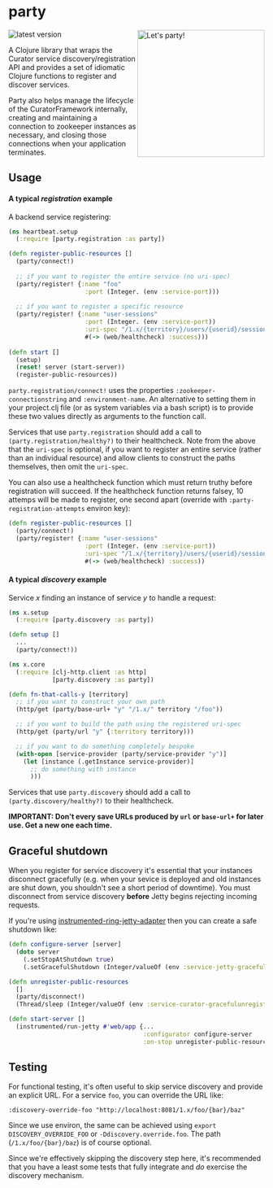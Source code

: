 # party

<img src="https://upload.wikimedia.org/wikipedia/commons/c/c3/Party_icon.svg" alt="Let's party!" title="Let's party!" align="right" width="250"/>

![latest version](http://clojars.brislabs.com/party/latest-version.svg)

A Clojure library that wraps the Curator service discovery/registration API and provides a set of idiomatic Clojure functions to register and discover services. 

Party also helps manage the lifecycle of the CuratorFramework internally, creating and maintaining a connection to zookeeper instances as necessary, and closing those connections when your application terminates.

## Usage

#### A typical _registration_ example

A backend service registering:

```clj
(ns heartbeat.setup
  (:require [party.registration :as party])

(defn register-public-resources []
  (party/connect!)
  
  ;; if you want to register the entire service (no uri-spec)
  (party/register! {:name "foo"
                     :port (Integer. (env :service-port)))
                     
  ;; if you want to register a specific resource
  (party/register! {:name "user-sessions"
                     :port (Integer. (env :service-port))
                     :uri-spec "/1.x/{territory}/users/{userid}/sessions/{devicetype}/{app}"}
                     #(-> (web/healthcheck) :success)))
                     
(defn start []
  (setup)
  (reset! server (start-server))
  (register-public-resources))
```

`party.registration/connect!` uses the properties `:zookeeper-connectionstring` and `:environment-name`. An alternative to setting them in your project.clj file (or as system variables via a bash script) is to provide these two values directly as arguments to the function call.

Services that use `party.registration` should add a call to `(party.registration/healthy?)` to their healthcheck. Note from the above that the `uri-spec` is optional, if you want to register an entire service (rather than an individual resource) and allow clients to construct the paths themselves, then omit the `uri-spec`.

You can also use a healthcheck function which must return truthy before registration will succeed. If the healthcheck function returns falsey, 10 attemps will be made to register, one second apart (override with `:party-registration-attempts` environ key):

```clj
(defn register-public-resources []
  (party/connect!)
  (party/register! {:name "user-sessions"
                     :port (Integer. (env :service-port))
                     :uri-spec "/1.x/{territory}/users/{userid}/sessions/{devicetype}/{app}"}
                     #(-> (web/healthcheck) :success))
```

#### A typical _discovery_ example

Service _x_ finding an instance of service _y_ to handle a request:

```clj
(ns x.setup
  (:require [party.discovery :as party])

(defn setup []
  ...
  (party/connect!))
```

```clj
(ns x.core
  (:require [clj-http.client :as http]
            [party.discovery :as party])

(defn fn-that-calls-y [territory]
  ;; if you want to construct your own path
  (http/get (party/base-url+ "y" "/1.x/" territory "/foo"))

  ;; if you want to build the path using the registered uri-spec
  (http/get (party/url "y" {:territory territory)))

  ;; if you want to do something completely bespoke
  (with-open [service-provider (party/service-provider "y")]
    (let [instance (.getInstance service-provider)]
      ;; do something with instance
      )))

```

Services that use `party.discovery` should add a call to `(party.discovery/healthy?)` to their healthcheck.

**IMPORTANT: Don't every save URLs produced by `url` or `base-url+` for later use. Get a new one each time.**

## Graceful shutdown

When you register for service discovery it's essential that your instances disconnect gracefully (e.g. when your sevice is deployed and old instances are shut down, you shouldn't see a short period of downtime). You must disconnect from service discovery **before** Jetty begins rejecting incoming requests.

If you're using [instrumented-ring-jetty-adapter](https://github.com/mixradio/instrumented-ring-jetty-adapter) then you can create a safe shutdown like:

```clj
(defn configure-server [server]
  (doto server
    (.setStopAtShutdown true)
    (.setGracefulShutdown (Integer/valueOf (env :service-jetty-gracefulshutdown-millis)))))

(defn unregister-public-resources
  []
  (party/disconnect!)
  (Thread/sleep (Integer/valueOf (env :service-curator-gracefulunregister-millis))))

(defn start-server []
  (instrumented/run-jetty #'web/app {...
                                     :configurator configure-server
                                     :on-stop unregister-public-resources}))
```

## Testing

For functional testing, it's often useful to skip service discovery and provide an explicit URL. For a service `foo`, you can override the URL like:

```
:discovery-override-foo "http://localhost:8081/1.x/foo/{bar}/baz"
```

Since we use environ, the same can be achieved using `export DISCOVERY_OVERRIDE_FOO` or `-Ddiscovery.override.foo`. The path (`/1.x/foo/{bar}/baz`) is of course optional.

Since we're effectively skipping the discovery step here, it's recommended that you have a least some tests that fully integrate and _do_ exercise the discovery mechanism.
